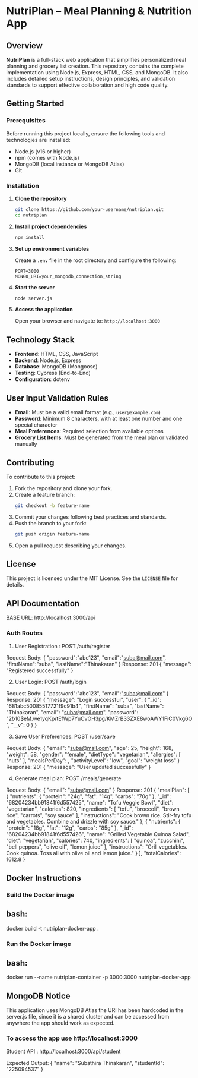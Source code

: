 # NutriPlan – Meal Planning & Nutrition App

## Overview

**NutriPlan** is a full-stack web application that simplifies personalized meal planning and grocery list creation. This repository contains the complete implementation using Node.js, Express, HTML, CSS, and MongoDB. It also includes detailed setup instructions, design principles, and validation standards to support effective collaboration and high code quality.

## Getting Started

### Prerequisites

Before running this project locally, ensure the following tools and technologies are installed:

- Node.js (v16 or higher)
- npm (comes with Node.js)
- MongoDB (local instance or MongoDB Atlas)
- Git

### Installation

1. **Clone the repository**
   ```bash
   git clone https://github.com/your-username/nutriplan.git
   cd nutriplan
   ```

2. **Install project dependencies**
   ```bash
   npm install
   ```

3. **Set up environment variables**

   Create a `.env` file in the root directory and configure the following:

   ```
   PORT=3000
   MONGO_URI=your_mongodb_connection_string
   ```

4. **Start the server**
   ```bash
   node server.js
   ```

5. **Access the application**

   Open your browser and navigate to: `http://localhost:3000`

## Technology Stack

- **Frontend**: HTML, CSS, JavaScript  
- **Backend**: Node.js, Express  
- **Database**: MongoDB (Mongoose)  
- **Testing**: Cypress (End-to-End)  
- **Configuration**: dotenv  

## User Input Validation Rules

- **Email**: Must be a valid email format (e.g., `user@example.com`)
- **Password**: Minimum 8 characters, with at least one number and one special character
- **Meal Preferences**: Required selection from available options
- **Grocery List Items**: Must be generated from the meal plan or validated manually

## Contributing

To contribute to this project:

1. Fork the repository and clone your fork.
2. Create a feature branch:
   ```bash
   git checkout -b feature-name
   ```
3. Commit your changes following best practices and standards.
4. Push the branch to your fork:
   ```bash
   git push origin feature-name
   ```
5. Open a pull request describing your changes.

## License

This project is licensed under the MIT License. See the `LICENSE` file for details.

## API Documentation

BASE URL: http://localhost:3000/api


### Auth Routes

1. User Registration : POST /auth/register

Request Body:
{
    "password":"abc123",
    "email":"suba@mail.com",
    "firstName":"suba",
    "lastName":"Thinakaran"
}
Response: 201
{
    "message": "Registered successfully"
}

2. User Login: POST /auth/login 

Request Body:
{
    "password":"abc123",
    "email":"suba@mail.com"
}
Response: 201
{
    "message": "Login successful",
    "user": {
        "_id": "681abc50085517721f9c91b4",
        "firstName": "suba",
        "lastName": "Thinakaran",
        "email": "suba@mail.com",
        "password": "$2b$10$eM.we1yqKp/tEfWp7YuCvOH3pg/KMZrB33ZXE8woAWY1FiC0Vkg6O",
        "__v": 0
    }
}

3. Save User Preferences: POST /user/save

Request Body:
{
    "email": "suba@mail.com",
    "age": 25,
    "height": 168,
    "weight": 58,
    "gender": "female",
    "dietType": "vegetarian",
    "allergies": [
        "nuts"
    ],
    "mealsPerDay": ,
    "activityLevel": "low",
    "goal": "weight loss"
}
Response: 201
{
    "message": "User updated successfully"
}

4. Generate meal plan: POST /meals/generate

Request Body:
{
    "email": "suba@mail.com"
}
Response: 201
{
    "mealPlan": [
        {
            "nutrients": {
                "protein": "24g",
                "fat": "14g",
                "carbs": "70g"
            },
            "_id": "68204234bb91841f6d557425",
            "name": "Tofu Veggie Bowl",
            "diet": "vegetarian",
            "calories": 820,
            "ingredients": [
                "tofu",
                "broccoli",
                "brown rice",
                "carrots",
                "soy sauce"
            ],
            "instructions": "Cook brown rice. Stir-fry tofu and vegetables. Combine and drizzle with soy sauce."
        },
        {
            "nutrients": {
                "protein": "18g",
                "fat": "12g",
                "carbs": "85g"
            },
            "_id": "68204234bb91841f6d557426",
            "name": "Grilled Vegetable Quinoa Salad",
            "diet": "vegetarian",
            "calories": 740,
            "ingredients": [
                "quinoa",
                "zucchini",
                "bell peppers",
                "olive oil",
                "lemon juice"
            ],
            "instructions": "Grill vegetables. Cook quinoa. Toss all with olive oil and lemon juice."
        }
    ],
    "totalCalories": 1612.8
}



## Docker Instructions

### Build the Docker image
## bash:
docker build -t nutriplan-docker-app .

### Run the Docker image
## bash:
docker run --name nutriplan-container -p 3000:3000 nutriplan-docker-app

## MongoDB Notice
This application uses MongoDB Atlas the URI has been hardcoded in the server.js file, since it is a shared cluster and can be accessed from anywhere the app should work as expected.

### To access the app use http://localhost:3000

Student API : http://localhost:3000/api/student

Expected Output:
{
  "name": "Subathira Thinakaran",
  "studentId": "225094537"
}